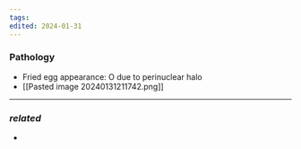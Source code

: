 ```yaml
---
tags: 
edited: 2024-01-31
---
```

### Pathology
- Fried egg appearance: O due to perinuclear halo
- [[Pasted image 20240131211742.png]]

---
### *related*
- 
